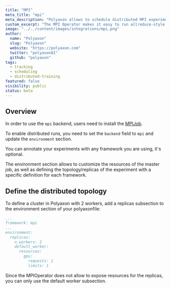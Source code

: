 ```yaml
---
title: "MPI"
meta_title: "mpi"
meta_description: "Polyaxon allows to schedule distributed MPI experiments, and supports tracking metrics, outputs, and models natively."
custom_excerpt: "The MPI Operator makes it easy to run allreduce-style distributed training."
image: "../../content/images/integrations/mpi.png"
author:
  name: "Polyaxon"
  slug: "Polyaxon"
  website: "https://polyaxon.com"
  twitter: "polyaxonAI"
  github: "polyaxon"
tags: 
  - tracking
  - scheduling
  - distributed-training
featured: false
visibility: public
status: beta
---
```


## Overview

In order to use the `mpi` backend, users need to install the [MPIJob](/integrations/kubeflow/#deploying-deleting-mpijob/).

To enable distributed runs, you need to set the `backend` field to `mpi` and update the `environment` section.

You can annotate your experiments with any framework you are using, it's optional.

The environment section allows to customize the resources of the master job, as well as defining the topology/replicas of the experiment with a specific definition for each framework.

## Define the distributed topology

To define a cluster in Polyaxon with 2 workers,
add a replicas subsection to the environment section of your polyaxonfile:


```yaml
...
framework: mpi
...
environment:
  replicas:
    n_workers: 2
    default_worker:
      resources:
        gpu:
          requests: 1
          limits: 1
```

Since the MPIOperator does not allow to expose resources for the replicas, you can only use the default worker subsection.
